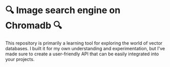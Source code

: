 # :mag: Image search engine on Chromadb :mag:

This repository is primarily a learning tool for exploring the world of vector databases. I built it for my own understanding and experimentation, but I've made sure to create a user-friendly API that can be easily integrated into your projects.
